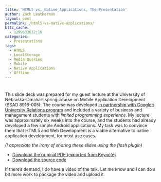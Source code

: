 ```yaml
---
title: 'HTML5 vs. Native Applications, The Presentation'
author: Zach Leatherman
layout: post
permalink: /html5-vs-native-applications/
bttc_cache:
  - 1299633632:16
categories:
  - Presentations
tags:
  - HTML5
  - LocalStorage
  - Media Queries
  - Mobile
  - Native Applications
  - Offline
---
```

# 

This slide deck was prepared for my guest lecture at the University of Nebraska-Omaha’s spring course on Mobile Application Development (BSAD 8916-005). The course was developed [in partnership with Google’s University Relations program][1] and included a variety of business and management students with *limited programming experience*. My lecture was approximately six weeks into the course, and the students had already developed a few simple Android applications. My task was to convince them that HTML5 and Web Development is a viable alternative to native application development, for most use cases.

 [1]: http://googleresearch.blogspot.com/2009/07/app-inventor-for-android.html

*(I appreciate the irony of sharing these slides using the flash plugin)*



*   [Download the original PDF (exported from Keynote)][2]
*   [Download the source code][3]

 [2]: http://www.slideshare.net/zachleat/html5-vs-native-applications/download
 [3]: http://www.zachleat.com/mobile/uno/Laundry-Timer/

If there’s demand, I do have a video of the talk. Let me know and I can do a bit more work to package the video and upload it.